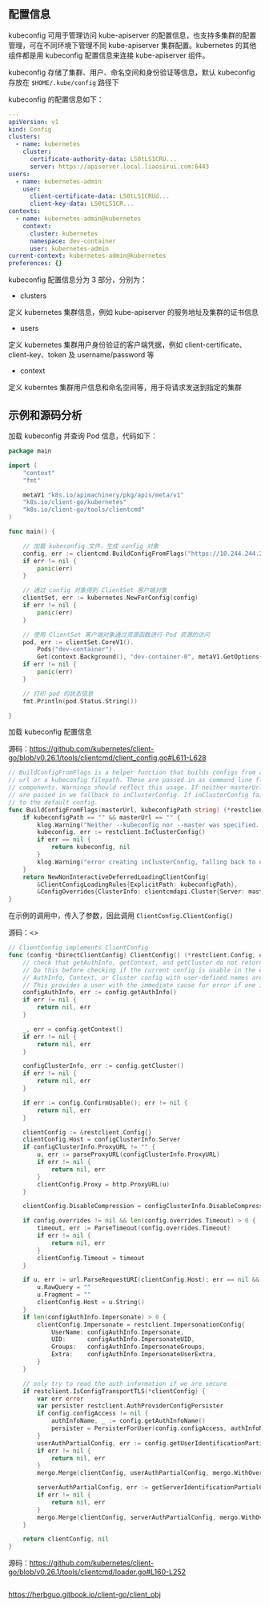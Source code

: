 ## 配置信息

kubeconfig 可用于管理访问 kube-apiserver 的配置信息，也支持多集群的配置管理，可在不同环境下管理不同 kube-apiserver 集群配置。kubernetes 的其他组件都是用 kubeconfig 配置信息来连接 kube-apiserver 组件。

kubeconfig 存储了集群、用户、命名空间和身份验证等信息，默认 kubeconfig 存放在 `$HOME/.kube/config` 路径下

kubeconfig 的配置信息如下：

```yaml
---
apiVersion: v1
kind: Config
clusters:
  - name: kubernetes
    cluster:
      certificate-authority-data: LS0tLS1CRU...
      server: https://apiserver.local.liaosirui.com:6443
users:
  - name: kubernetes-admin
    user:
      client-certificate-data: LS0tLS1CRUd...
      client-key-data: LS0tLS1CR...
contexts:
  - name: kubernetes-admin@kubernetes
    context:
      cluster: kubernetes
      namespace: dev-container
      user: kubernetes-admin
current-context: kubernetes-admin@kubernetes
preferences: {}

```

kubeconfig 配置信息分为 3 部分，分别为：

- clusters

定义 kubernetes 集群信息，例如 kube-apiserver 的服务地址及集群的证书信息

- users

定义 kubernetes 集群用户身份验证的客户端凭据，例如 client-certificate、client-key、token 及 username/password 等

- context

定义 kuberntes 集群用户信息和命名空间等，用于将请求发送到指定的集群

## 示例和源码分析

加载 kubeconfig 并查询 Pod 信息，代码如下：

```go
package main

import (
	"context"
	"fmt"

	metaV1 "k8s.io/apimachinery/pkg/apis/meta/v1"
	"k8s.io/client-go/kubernetes"
	"k8s.io/client-go/tools/clientcmd"
)

func main() {

	// 加载 kubeconfig 文件，生成 config 对象
	config, err := clientcmd.BuildConfigFromFlags("https://10.244.244.201:6443", "/root/.kube/config")
	if err != nil {
		panic(err)
	}

	// 通过 config 对象得到 ClientSet 客户端对象
	clientSet, err := kubernetes.NewForConfig(config)
	if err != nil {
		panic(err)
	}

	// 使用 ClientSet 客户端对象通过资源函数进行 Pod 资源的访问
	pod, err := clientSet.CoreV1().
		Pods("dev-container").
		Get(context.Background(), "dev-container-0", metaV1.GetOptions{})
	if err != nil {
		panic(err)
	}

	// 打印 pod 的状态信息
	fmt.Println(pod.Status.String())

}

```

加载 kubeconfig 配置信息

源码：<https://github.com/kubernetes/client-go/blob/v0.26.1/tools/clientcmd/client_config.go#L611-L628>

```go
// BuildConfigFromFlags is a helper function that builds configs from a master
// url or a kubeconfig filepath. These are passed in as command line flags for cluster
// components. Warnings should reflect this usage. If neither masterUrl or kubeconfigPath
// are passed in we fallback to inClusterConfig. If inClusterConfig fails, we fallback
// to the default config.
func BuildConfigFromFlags(masterUrl, kubeconfigPath string) (*restclient.Config, error) {
	if kubeconfigPath == "" && masterUrl == "" {
		klog.Warning("Neither --kubeconfig nor --master was specified.  Using the inClusterConfig.  This might not work.")
		kubeconfig, err := restclient.InClusterConfig()
		if err == nil {
			return kubeconfig, nil
		}
		klog.Warning("error creating inClusterConfig, falling back to default config: ", err)
	}
	return NewNonInteractiveDeferredLoadingClientConfig(
		&ClientConfigLoadingRules{ExplicitPath: kubeconfigPath},
		&ConfigOverrides{ClusterInfo: clientcmdapi.Cluster{Server: masterUrl}}).ClientConfig()
}

```

在示例的调用中，传入了参数，因此调用 `ClientConfig.ClientConfig()`

源码：<>

```go
// ClientConfig implements ClientConfig
func (config *DirectClientConfig) ClientConfig() (*restclient.Config, error) {
	// check that getAuthInfo, getContext, and getCluster do not return an error.
	// Do this before checking if the current config is usable in the event that an
	// AuthInfo, Context, or Cluster config with user-defined names are not found.
	// This provides a user with the immediate cause for error if one is found
	configAuthInfo, err := config.getAuthInfo()
	if err != nil {
		return nil, err
	}

	_, err = config.getContext()
	if err != nil {
		return nil, err
	}

	configClusterInfo, err := config.getCluster()
	if err != nil {
		return nil, err
	}

	if err := config.ConfirmUsable(); err != nil {
		return nil, err
	}

	clientConfig := &restclient.Config{}
	clientConfig.Host = configClusterInfo.Server
	if configClusterInfo.ProxyURL != "" {
		u, err := parseProxyURL(configClusterInfo.ProxyURL)
		if err != nil {
			return nil, err
		}
		clientConfig.Proxy = http.ProxyURL(u)
	}

	clientConfig.DisableCompression = configClusterInfo.DisableCompression

	if config.overrides != nil && len(config.overrides.Timeout) > 0 {
		timeout, err := ParseTimeout(config.overrides.Timeout)
		if err != nil {
			return nil, err
		}
		clientConfig.Timeout = timeout
	}

	if u, err := url.ParseRequestURI(clientConfig.Host); err == nil && u.Opaque == "" && len(u.Path) > 1 {
		u.RawQuery = ""
		u.Fragment = ""
		clientConfig.Host = u.String()
	}
	if len(configAuthInfo.Impersonate) > 0 {
		clientConfig.Impersonate = restclient.ImpersonationConfig{
			UserName: configAuthInfo.Impersonate,
			UID:      configAuthInfo.ImpersonateUID,
			Groups:   configAuthInfo.ImpersonateGroups,
			Extra:    configAuthInfo.ImpersonateUserExtra,
		}
	}

	// only try to read the auth information if we are secure
	if restclient.IsConfigTransportTLS(*clientConfig) {
		var err error
		var persister restclient.AuthProviderConfigPersister
		if config.configAccess != nil {
			authInfoName, _ := config.getAuthInfoName()
			persister = PersisterForUser(config.configAccess, authInfoName)
		}
		userAuthPartialConfig, err := config.getUserIdentificationPartialConfig(configAuthInfo, config.fallbackReader, persister, configClusterInfo)
		if err != nil {
			return nil, err
		}
		mergo.Merge(clientConfig, userAuthPartialConfig, mergo.WithOverride)

		serverAuthPartialConfig, err := getServerIdentificationPartialConfig(configAuthInfo, configClusterInfo)
		if err != nil {
			return nil, err
		}
		mergo.Merge(clientConfig, serverAuthPartialConfig, mergo.WithOverride)
	}

	return clientConfig, nil
}

```





源码：<https://github.com/kubernetes/client-go/blob/v0.26.1/tools/clientcmd/loader.go#L160-L252>

```go

```





<https://herbguo.gitbook.io/client-go/client_obj>